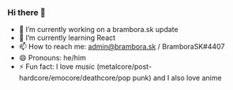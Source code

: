 ### Hi there 👋
- 🔭 I’m currently working on a brambora.sk update
- 🌱 I’m currently learning React
- 📫 How to reach me: admin@brambora.sk / BramboraSK#4407
- 😄 Pronouns: he/him
- ⚡ Fun fact: I love music (metalcore/post-hardcore/emocore/deathcore/pop punk) and I also love anime
